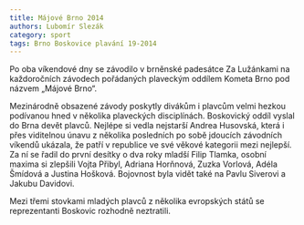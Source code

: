 ```yaml
---
title: Májové Brno 2014
authors: Lubomír Slezák
category: sport
tags: Brno Boskovice plavání 19-2014
---
```


Po oba víkendové dny se závodilo v brněnské padesátce Za Lužánkami na každoročních závodech pořádaných plaveckým oddílem Kometa Brno pod názvem „Májové Brno“.

Mezinárodně obsazené závody poskytly divákům i plavcům velmi hezkou podívanou hned v několika plaveckých disciplínách.
Boskovický oddíl vyslal do Brna devět plavců. Nejlépe si vedla nejstarší Andrea Husovská, která i přes viditelnou únavu z několika posledních po sobě jdoucích závodních víkendů ukázala, že patří v republice ve své věkové kategorii mezi nejlepší. Za ní se řadil do první desítky o dva roky mladší Filip Tlamka, osobní maxima si zlepšili Vojta Přibyl, Adriana Horňnová, Zuzka Vorlová, Adéla Šmídová a Justina Hošková. Bojovnost byla vidět také na Pavlu Siverovi a Jakubu Davidovi.

Mezi třemi stovkami mladých plavců z několika evropských států se reprezentanti Boskovic rozhodně neztratili.